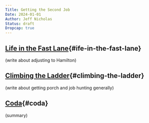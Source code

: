 ```yaml
---
Title: Getting the Second Job
Date: 2024-01-01
Author: Jeff Nicholas
Status: draft
Dropcap: true
---
```


## [Life in the Fast Lane](#ife-in-the-fast-lane){#ife-in-the-fast-lane}

(write about adjusting to Hamilton)

## [Climbing the Ladder](#climbing-the-ladder){#climbing-the-ladder}

(write about getting porch and job hunting generally)

## [Coda](#coda){#coda}

(summary)
